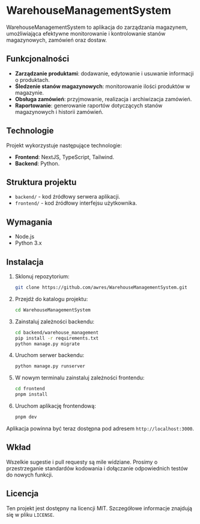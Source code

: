 # WarehouseManagementSystem

WarehouseManagementSystem to aplikacja do zarządzania magazynem, umożliwiająca efektywne monitorowanie i kontrolowanie stanów magazynowych, zamówień oraz dostaw.

## Funkcjonalności

- **Zarządzanie produktami**: dodawanie, edytowanie i usuwanie informacji o produktach.
- **Śledzenie stanów magazynowych**: monitorowanie ilości produktów w magazynie.
- **Obsługa zamówień**: przyjmowanie, realizacja i archiwizacja zamówień.
- **Raportowanie**: generowanie raportów dotyczących stanów magazynowych i historii zamówień.

## Technologie

Projekt wykorzystuje następujące technologie:

- **Frontend**: NextJS, TypeScript, Tailwind.
- **Backend**: Python.

## Struktura projektu

- `backend/` - kod źródłowy serwera aplikacji.
- `frontend/` - kod źródłowy interfejsu użytkownika.

## Wymagania

- Node.js
- Python 3.x

## Instalacja

1. Sklonuj repozytorium:
   ```bash
   git clone https://github.com/awres/WarehouseManagementSystem.git
   ```

2. Przejdź do katalogu projektu:
   ```bash
   cd WarehouseManagementSystem
   ```

3. Zainstaluj zależności backendu:
   ```bash
   cd backend/warehouse_management
   pip install -r requirements.txt
   python manage.py migrate
   ```

4. Uruchom serwer backendu:
   ```bash
   python manage.py runserver
   ```

5. W nowym terminalu zainstaluj zależności frontendu:
   ```bash
   cd frontend
   pnpm install
   ```

6. Uruchom aplikację frontendową:
   ```bash
   pnpm dev
   ```

Aplikacja powinna być teraz dostępna pod adresem `http://localhost:3000`.

## Wkład

Wszelkie sugestie i pull requesty są mile widziane. Prosimy o przestrzeganie standardów kodowania i dołączanie odpowiednich testów do nowych funkcji.

## Licencja

Ten projekt jest dostępny na licencji MIT. Szczegółowe informacje znajdują się w pliku `LICENSE`.
